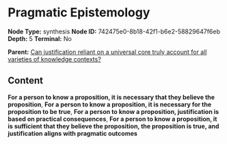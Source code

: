 # Pragmatic Epistemology

**Node Type:** synthesis
**Node ID:** 742475e0-8b18-42f1-b6e2-58829647f6eb
**Depth:** 5
**Terminal:** No

**Parent:** [Can justification reliant on a universal core truly account for all varieties of knowledge contexts?](can-justification-reliant-on-a-universal-core-truly-account-for-all-varieties-of-knowledge-contexts-antithesis-6e401a9f-b94a-4a3e-bdc3-056dff4caced.md)

## Content

**For a person to know a proposition, it is necessary that they believe the proposition**, **For a person to know a proposition, it is necessary for the proposition to be true**, **For a person to know a proposition, justification is based on practical consequences**, **For a person to know a proposition, it is sufficient that they believe the proposition, the proposition is true, and justification aligns with pragmatic outcomes**
